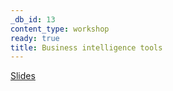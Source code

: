 ```yaml
---
_db_id: 13
content_type: workshop
ready: true
title: Business intelligence tools
---
```


[Slides](https://drive.google.com/open?id=0Bw7K3CzEHr7bVl8tT3lRaUVNWnQ1SF9LYVB2NjZySzJmbEVr)